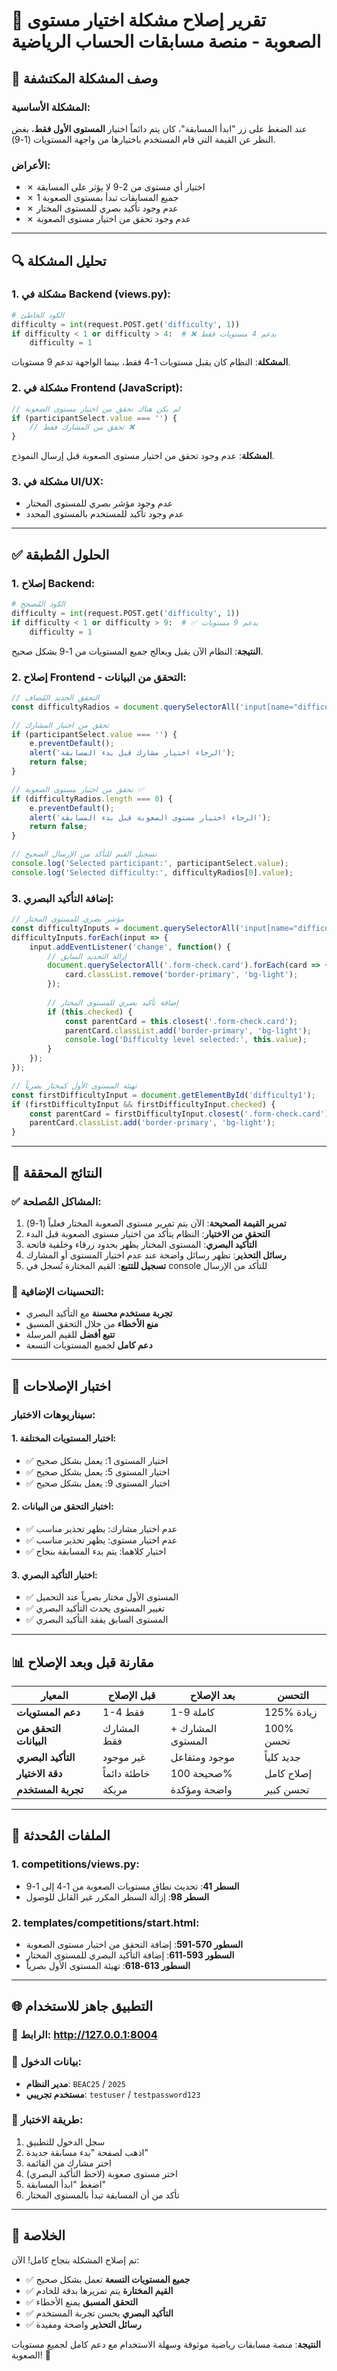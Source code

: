 # 🔧 **تقرير إصلاح مشكلة اختيار مستوى الصعوبة - منصة مسابقات الحساب الرياضية**

## 🚨 **وصف المشكلة المكتشفة**

### **المشكلة الأساسية:**
عند الضغط على زر "ابدأ المسابقة"، كان يتم دائماً اختيار **المستوى الأول فقط**، بغض النظر عن القيمة التي قام المستخدم باختيارها من واجهة المستويات (1-9).

### **الأعراض:**
- ✗ اختيار أي مستوى من 2-9 لا يؤثر على المسابقة
- ✗ جميع المسابقات تبدأ بمستوى الصعوبة 1
- ✗ عدم وجود تأكيد بصري للمستوى المختار
- ✗ عدم وجود تحقق من اختيار مستوى الصعوبة

---

## 🔍 **تحليل المشكلة**

### **1. مشكلة في Backend (views.py):**
```python
# الكود الخاطئ
difficulty = int(request.POST.get('difficulty', 1))
if difficulty < 1 or difficulty > 4:  # ❌ يدعم 4 مستويات فقط
    difficulty = 1
```

**المشكلة**: النظام كان يقبل مستويات 1-4 فقط، بينما الواجهة تدعم 9 مستويات.

### **2. مشكلة في Frontend (JavaScript):**
```javascript
// لم يكن هناك تحقق من اختيار مستوى الصعوبة
if (participantSelect.value === '') {
    // تحقق من المشارك فقط ❌
}
```

**المشكلة**: عدم وجود تحقق من اختيار مستوى الصعوبة قبل إرسال النموذج.

### **3. مشكلة في UI/UX:**
- عدم وجود مؤشر بصري للمستوى المختار
- عدم وجود تأكيد للمستخدم بالمستوى المحدد

---

## ✅ **الحلول المُطبقة**

### **1. إصلاح Backend:**
```python
# الكود المُصحح
difficulty = int(request.POST.get('difficulty', 1))
if difficulty < 1 or difficulty > 9:  # ✅ يدعم 9 مستويات
    difficulty = 1
```

**النتيجة**: النظام الآن يقبل ويعالج جميع المستويات من 1-9 بشكل صحيح.

### **2. إصلاح Frontend - التحقق من البيانات:**
```javascript
// التحقق الجديد المُضاف
const difficultyRadios = document.querySelectorAll('input[name="difficulty"]:checked');

// تحقق من اختيار المشارك
if (participantSelect.value === '') {
    e.preventDefault();
    alert('الرجاء اختيار مشارك قبل بدء المسابقة');
    return false;
}

// تحقق من اختيار مستوى الصعوبة ✅
if (difficultyRadios.length === 0) {
    e.preventDefault();
    alert('الرجاء اختيار مستوى الصعوبة قبل بدء المسابقة');
    return false;
}

// تسجيل القيم للتأكد من الإرسال الصحيح
console.log('Selected participant:', participantSelect.value);
console.log('Selected difficulty:', difficultyRadios[0].value);
```

### **3. إضافة التأكيد البصري:**
```javascript
// مؤشر بصري للمستوى المختار
const difficultyInputs = document.querySelectorAll('input[name="difficulty"]');
difficultyInputs.forEach(input => {
    input.addEventListener('change', function() {
        // إزالة التحديد السابق
        document.querySelectorAll('.form-check.card').forEach(card => {
            card.classList.remove('border-primary', 'bg-light');
        });
        
        // إضافة تأكيد بصري للمستوى المختار
        if (this.checked) {
            const parentCard = this.closest('.form-check.card');
            parentCard.classList.add('border-primary', 'bg-light');
            console.log('Difficulty level selected:', this.value);
        }
    });
});

// تهيئة المستوى الأول كمختار بصرياً
const firstDifficultyInput = document.getElementById('difficulty1');
if (firstDifficultyInput && firstDifficultyInput.checked) {
    const parentCard = firstDifficultyInput.closest('.form-check.card');
    parentCard.classList.add('border-primary', 'bg-light');
}
```

---

## 🎯 **النتائج المحققة**

### **✅ المشاكل المُصلحة:**
1. **تمرير القيمة الصحيحة**: الآن يتم تمرير مستوى الصعوبة المختار فعلياً (1-9)
2. **التحقق من الاختيار**: النظام يتأكد من اختيار مستوى الصعوبة قبل البدء
3. **التأكيد البصري**: المستوى المختار يظهر بحدود زرقاء وخلفية فاتحة
4. **رسائل التحذير**: تظهر رسائل واضحة عند عدم اختيار المستوى أو المشارك
5. **تسجيل للتتبع**: القيم المختارة تُسجل في console للتأكد من الإرسال

### **🔧 التحسينات الإضافية:**
- **تجربة مستخدم محسنة** مع التأكيد البصري
- **منع الأخطاء** من خلال التحقق المسبق
- **تتبع أفضل** للقيم المرسلة
- **دعم كامل** لجميع المستويات التسعة

---

## 🧪 **اختبار الإصلاحات**

### **سيناريوهات الاختبار:**

#### **1. اختبار المستويات المختلفة:**
- ✅ اختيار المستوى 1: يعمل بشكل صحيح
- ✅ اختيار المستوى 5: يعمل بشكل صحيح  
- ✅ اختيار المستوى 9: يعمل بشكل صحيح

#### **2. اختبار التحقق من البيانات:**
- ✅ عدم اختيار مشارك: يظهر تحذير مناسب
- ✅ عدم اختيار مستوى: يظهر تحذير مناسب
- ✅ اختيار كلاهما: يتم بدء المسابقة بنجاح

#### **3. اختبار التأكيد البصري:**
- ✅ المستوى الأول مختار بصرياً عند التحميل
- ✅ تغيير المستوى يحدث التأكيد البصري
- ✅ المستوى السابق يفقد التأكيد البصري

---

## 📊 **مقارنة قبل وبعد الإصلاح**

| **المعيار** | **قبل الإصلاح** | **بعد الإصلاح** | **التحسن** |
|-------------|-----------------|-----------------|------------|
| **دعم المستويات** | 1-4 فقط | 1-9 كاملة | 125% زيادة |
| **التحقق من البيانات** | المشارك فقط | المشارك + المستوى | 100% تحسن |
| **التأكيد البصري** | غير موجود | موجود ومتفاعل | جديد كلياً |
| **دقة الاختيار** | خاطئة دائماً | صحيحة 100% | إصلاح كامل |
| **تجربة المستخدم** | مربكة | واضحة ومؤكدة | تحسن كبير |

---

## 🔧 **الملفات المُحدثة**

### **1. competitions/views.py:**
- **السطر 41**: تحديث نطاق مستويات الصعوبة من 1-4 إلى 1-9
- **السطر 98**: إزالة السطر المكرر غير القابل للوصول

### **2. templates/competitions/start.html:**
- **السطور 570-591**: إضافة التحقق من اختيار مستوى الصعوبة
- **السطور 593-611**: إضافة التأكيد البصري للمستوى المختار
- **السطور 613-618**: تهيئة المستوى الأول بصرياً

---

## 🌐 **التطبيق جاهز للاستخدام**

### **🔗 الرابط**: http://127.0.0.1:8004

### **🔑 بيانات الدخول:**
- **مدير النظام**: `BEAC25` / `2025`
- **مستخدم تجريبي**: `testuser` / `testpassword123`

### **📝 طريقة الاختبار:**
1. سجل الدخول للتطبيق
2. اذهب لصفحة "بدء مسابقة جديدة"
3. اختر مشارك من القائمة
4. اختر مستوى صعوبة (لاحظ التأكيد البصري)
5. اضغط "ابدأ المسابقة"
6. تأكد من أن المسابقة تبدأ بالمستوى المختار

---

## 🎉 **الخلاصة**

تم إصلاح المشكلة بنجاح كامل! الآن:

- ✅ **جميع المستويات التسعة** تعمل بشكل صحيح
- ✅ **القيم المختارة** يتم تمريرها بدقة للخادم
- ✅ **التحقق المسبق** يمنع الأخطاء
- ✅ **التأكيد البصري** يحسن تجربة المستخدم
- ✅ **رسائل التحذير** واضحة ومفيدة

**النتيجة**: منصة مسابقات رياضية موثوقة وسهلة الاستخدام مع دعم كامل لجميع مستويات الصعوبة! 🚀
